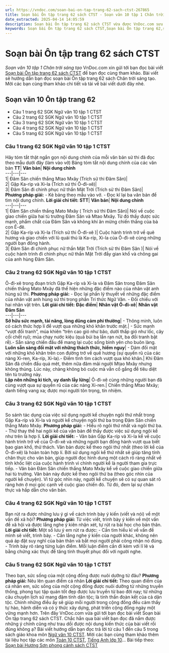 ```yaml
---
url: https://vndoc.com/soan-bai-on-tap-trang-62-sach-ctst-267865
title: Soạn bài Ôn tập trang 62 sách CTST - Soạn văn 10 tập 1 Chân trời sáng tạo - VnDoc.com
date_extracted: 2025-04-14 14:05:59
description: Soạn bài Ôn tập trang 62 sách CTST vừa được VnDoc.com sưu tầm và xin gửi tới bạn đọc cùng tham khảo.
keywords: Soạn bài Ôn tập trang 62 sách CTST,Soạn bài Ôn tập trang 62,soạn văn 10 ôn tập trang 62,ôn tập trang 62,soạn văn 10,soạn văn,soạn bài
---
```


# Soạn bài Ôn tập trang 62 sách CTST
 _Soạn văn 10 tập 1 Chân trời sáng tạo_
VnDoc.com xin gửi tới bạn đọc bài viết [Soạn bài Ôn tập trang 62 sách CTST](<https://vndoc.com/soan-bai-on-tap-trang-62-sach-ctst-267865>) để bạn đọc cùng tham khảo. Bài viết sẽ hướng dẫn bạn đọc soạn bài Ôn tập trang 62 sách Chân trời sáng tạo. Mời các bạn cùng tham khảo chi tiết và tải về bài viết dưới đây nhé.
## Soạn văn 10 Ôn tập trang 62
  * Câu 1 trang 62 SGK Ngữ văn 10 tập 1 CTST
  * Câu 2 trang 62 SGK Ngữ văn 10 tập 1 CTST
  * Câu 3 trang 62 SGK Ngữ văn 10 tập 1 CTST
  * Câu 4 trang 62 SGK Ngữ văn 10 tập 1 CTST
  * Câu 5 trang 62 SGK Ngữ văn 10 tập 1 CTST

### Câu 1 trang 62 SGK Ngữ văn 10 tập 1 CTST
Hãy tóm tắt thật ngắn gọn nội dung chính của mỗi văn bản sử thi đã đọc theo mẫu dưới đây \(làm vào vở\)
Bảng tóm tắt nội dung chính của các văn bản
**TT**| **Văn bản**| **Nội dung chính**  
---|---|---  
1| Đăm Săn chiến thắng Mtao Mxây \(Trích sử thi Đăm Săn\)|   
2| Gặp Ka-rip và Xi-la \(Trích xử thi Ô-đi-xê\)|   
3| Đăm Săn đi chinh phục nữ thần Mặt Trời \(Trích sử thi Đăm Săn\)|   
**Phương pháp giải:**
\- Kẻ bảng theo mẫu vào vở.
\- Đọc kĩ lại ba văn bản để tìm nội dung chính.
**Lời giải chi tiết:**
**STT**| **Văn bản**| **Nội dung chính**  
---|---|---  
1| Đăm Săn chiến thắng Mato Mxây \( Trích sử thi Đăm Săn\)| Nói về cuộc giao chiến giữa hai tù trưởng Đăm Săn và Mtao Mxây. Từ đó thấy được sức mạnh, phẩm chất của Đăm Săn và không khí ăn mừng chiến thắng của bà con Ê-đê.  
2| Gặp Ka-ríp và Xi-la \(Trích sử thi Ô-đi-xê \)| Cuộc hành trình trở về quê hương và giao chiến với lũ quái thú là Ka-ríp, Xi-la của Ô-đi-xê cùng những người bạn đồng hành.  
3| Đăm Săn đi chinh phục nữ thần Mặt Trời \(Trích sử thi Đăm Săn \)| Nói về cuộc hành trình đi chinh phục nữ thần Mặt Trời đầy gian khổ và chông gai của anh hùng Đăm Săn.  
### Câu 2 trang 62 SGK Ngữ văn 10 tập 1 CTST
Ô-đi-xê trong đoạn trích Gặp Ka-ríp và Xi-la và Đăm Săn trong Đăm Săn chiến thắng Mato Mxây đã thể hiện những đặc điểm nào của nhân vật anh hùng sử thi.
**Phương pháp giải:**
\- Đọc lại phần lý thuyết về những đặc điểm của nhân vật anh hùng sử thi trong phần Tri thức Ngữ Văn.
\- Đối chiếu với hai nhân vật trên.
**Lời giải chi tiết:**
**Đặc điểm**| **Nhân vật Ô-đi-xê**| **Nhân vật Đăm Săn**  
---|---|---  
**Sở hữu sức mạnh, tài năng, lòng dũng cảm phi thường**|  \- Thông minh, luôn có cách thức hợp lí để vượt qua những khó khăn trước mặt.| \- Sức mạnh “vượt đồi tranh”, múa khiên “trên cao gió như bão, dưới thấp gió như lốc, cây cối chết rụi\); múa chạy nước kiệu \(quả búi ba lần rạn nứt, ba đồi tranh bật rễ\).\- Sẵn sàng chiến đấu để mang lại cuộc sống bình yên cho buôn làng.  
**Luôn sẵn sàng đối mặt với những thách thức, hiểm nguy**|  \- Dám đối mặt với những khó khăn trên con đường trở về quê hương \(sự quyến rũ của các nàng Xi-ren, Ka-ríp, Xi-la\).\- Điềm tĩnh tìm cách vượt qua khó khăn.| Khi Đăm Săn đã chiến đấu quá mêt, thêm nữa đâm mãi người Mtao Mxây nhưng không thủng. Lúc này, chàng không bỏ cuộc mà vẫn cố gắng để tiêu diệt tên tù trưởng này.  
**Lập nên những kì tích, uy danh lẫy lừng**|  Ô-đi-xê cùng những người bạn đã cùng vượt qua sự quyễn rũ của các nàng Xi-ren.| Chiến thắng Mtao Mxây; danh tiếng vang xa; được mọi người tôn trọng, tín nhiệm.  
### Câu 3 trang 62 SGK Ngữ văn 10 tập 1 CTST
So sánh tác dụng của việc sử dụng người kể chuyện ngôi thứ nhất trong Gặp Ka-ríp và Xi-la và người kể chuyện ngôi thứ ba trong Đăm Săn chiến thắng Mato Mxây.
**Phương pháp giải:**
\- Hiểu rõ ngôi thứ nhất và ngôi thứ ba.
\- Thử thay thể hai ngôi kể của văn bản để thấy được việc sử dụng ngôi kể như trên là hợp lí.
**Lời giải chi tiết:**
\- Văn bản Gặp Ka-ríp và Xi-la kể về cuộc hành trình trở về của Ô-đi-xê và những người bạn đồng hành vượt qua biết bao gian khổ, thử thách. Văn bản được kể theo ngôi thứ nhất \(theo lời kể của Ô-đi-xê\) là hoàn toàn hợp lí. Bởi sử dụng ngôi kể thứ nhất sẽ giúp tăng tính chân thực cho văn bản, giúp người đọc hình dung một cách rõ ràng nhất về tính khốc liệt của cuộc hành trình vì chính người kể là người tham gia trực tiếp.
\- Văn bản Đăm Săn chiến thắng Mato Mxây kể về cuộc giao chiến giữa hai tù trưởng. Văn bản này được kể theo ngôi thứ ba \(theo góc nhìn của người kể chuyện\). Vì từ góc nhìn này, người kể chuyện sẽ có sự quan sát rõ ràng hơn ở mọi góc cạnh về cuộc giao chiến đó. Từ đó, đem lại sự chân thực và hấp dẫn cho văn bản.
### Câu 4 trang 62 SGK Ngữ văn 10 tập 1 CTST
Bạn rút ra được những lưu ý gì về cách trình bày ý kiến \(viết và nói\) về một vấn đề xã hội?
**Phương pháp giải:**
Từ việc viết, trình bày ý kiến về một vấn đề xã hội và được lắng nghe ý kiên nhận xét, tự rút ra bài học cho bản thân.
**Lời giải chi tiết:**
Một số lưu ý em rút ra được:
\- Cần tìm hiểu kĩ về vấn đề mình sẽ viết, trình bày.
\- Cần lắng nghe ý kiến của người khác, không nên quá áp đặt suy nghĩ của bản thân và bắt mọi người phải công nhận nó đúng.
\- Trình bày rõ ràng từng luận điểm. Mỗi luận điểm cần đi kèm với lĩ lẽ và bằng chứng xác thực để tăng tính thuyết phục đối với người nghe.
### Câu 5 trang 62 SGK Ngữ văn 10 tập 1 CTST
Theo bạn, sức sống của một cộng đồng được nuôi dưỡng từ đâu?
**Phương pháp giải:**
Nêu lên quan điểm cá nhân
**Lời giải chi tiết:**
Theo quan điểm của cá nhân em, sức sống của một cộng đồng được nuôi dưỡng từ những truyền thống, phong tục tập quán tốt đẹp được lưu truyền từ bao đời nay; từ những câu chuyện lịch sử mang đậm tính dân tộc; là tinh thần đoàn kết của cả dân tộc. Chính những điều ấy sẽ giúp mỗi người trong cộng đồng đều cảm thấy tự hào, hãnh diễn và có ý thức xây dựng, phát triển cộng đồng ngày một vững mạnh hơn.
Trên đây VnDoc.com vừa gửi tới bạn đọc bài viết Soạn bài Ôn tập trang 62 sách CTST. Chắc hẳn qua bài viết bạn đọc đã nắm được những ý chính cũng như trau dồi được nội dung kiến thức của bài viết rồi đúng không ạ? Bài viết hướng dẫn bạn đọc trả lời từ câu 1 đến câu 5 trong sách giáo khoa môn [Ngữ văn 10 CTST](<https://vndoc.com/ngu-van-10-chan-troi-sang-tao-tap1>). Mời các bạn cùng tham khảo thêm tài liệu học tập các môn [Toán 10 CTST](<https://vndoc.com/toan-10-chan-troi-sang-tao-tap1>), [Tiếng Anh lớp 10](<https://vndoc.com/tieng-anh-10-moi>)...
Bài tiếp theo: [Soạn bài Hương Sơn phong cảnh sách CTST](<https://vndoc.com/soan-bai-huong-son-phong-canh-sach-ctst-267871>)
